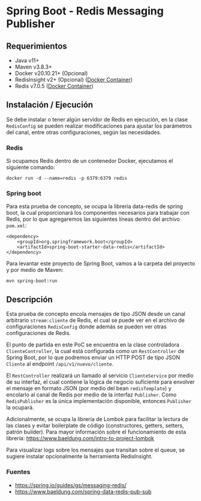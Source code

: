# Spring Boot - Redis Messaging Publisher

## Requerimientos
- Java v11+
- Maven v3.8.3+
- Docker v20.10.21+ (Opcional)
- RedisInsight v2+ (Opcional) ([Docker Container](https://redis.com/es/redis-enterprise/redisinsight/))
- Redis v7.0.5 ([Docker Container](https://redis.com/es/redis-enterprise/redisinsight/))

## Instalación / Ejecución
Se debe instalar o tener algún servidor de Redis en ejecución, en la clase `RedisConfig` se pueden realizar 
modificaciones para ajustar los parámetros del canal, entre otras configuraciones, según las necesidades.

### Redis
Si ocupamos Redis dentro de un contenedor Docker, ejecutamos el siguiente comando:
```
docker run -d --name=redis -p 6379:6379 redis
```

### Spring boot
Para esta prueba de concepto, se ocupa la librería data-redis de spring boot, la cual proporcionará los componentes 
necesarios para trabajar con Redis, por lo que agregaremos las siguientes líneas dentro del archivo `pom.xml`:
```
<dependency>
    <groupId>org.springframework.boot</groupId>
    <artifactId>spring-boot-starter-data-redis</artifactId>
</dependency>
```

Para levantar este proyecto de Spring Boot, vamos a la carpeta del proyecto y por medio de Maven:
```
mvn spring-boot:run
```

## Descripción
Esta prueba de concepto encola mensajes de tipo JSON desde un canal arbitrario `stream:cliente` de Redis, el cual se 
puede ver en el archivo de configuraciones `RedisConfig` donde además se pueden ver otras configuraciones de Redis.

El punto de partida en este PoC se encuentra en la clase controladora `ClienteController`, la cual está configurada como 
un `RestController` de Spring Boot, por lo que podremos enviar un HTTP POST de tipo JSON `Cliente` al endpoint 
`/api/v1/nuevo/cliente`.

El `RestController` realizará un llamado al servicio `ClienteService` por medio de su interfaz, el cual contiene la 
lógica de negocio suficiente para envolver el mensaje en formato JSON (por medio del bean `redisTemplate`) y encolarlo 
al canal de Redis por medio de la interfaz `Publisher`. Como `RedisPublisher` es la única implementación disponible, 
entonces `Publisher` la ocupará.

Adicionalmente, se ocupa la librería de Lombok para facilitar la lectura de
las clases y evitar boilerplate de código (constructores, getters, setters, patrón builder). Para mayor información sobre
el funcionamiento de esta librería: https://www.baeldung.com/intro-to-project-lombok 

Para visualizar logs sobre los mensajes que transitan sobre el queue, se sugiere instalar opcionalmente 
la herramienta RedisInsight.

### Fuentes
- https://spring.io/guides/gs/messaging-redis/
- https://www.baeldung.com/spring-data-redis-pub-sub
